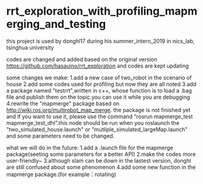 # rrt_exploration_with_profiling_mapmerging_and_testing

this project is used by donghl17 during his summer_intern_2019 in nics_lab, tsinghua university

codes are changed and added based on the original version https://github.com/hasauino/rrt_exploration
and codes are kept updating


some changes we make:
1.add a new case of two_robot in the scenario of house
2.add some codes used for profiling but now they are all noted
3.add a package named "testrrt",written in c++, whose function is to load a .bag file and publish them on the topic.you can use it while you are debugging
4.rewrite the "mapmerge" package based on http://wiki.ros.org/multirobot_map_merge. the package is not finished yet and if you want to use it, please use the command “rosrun mapmerge_test mapmerge_test_dhl”.this node should be run when you roslaunch the "two_simulated_house.launch" or "mutliple_simulated_largeMap.launch" and some parameters need to be changed.


what we will do in the future:
1.add a .launch file for the mapmerge package(seeting some parameters for a better API)
2.make the codes more user-friendly~
3.although slam can be down in the lastest version, donghl are still confused about some phenomenon
4.add some new function in the mapmerge package.(for example：rotating)
